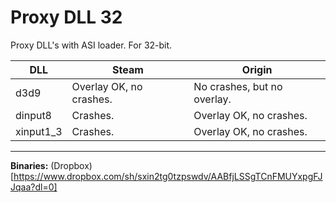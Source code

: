 # Proxy DLL 32

Proxy DLL's with ASI loader. For 32-bit.

DLL | Steam | Origin
------------ | ------------- | -------------
d3d9 | Overlay OK, no crashes. | No crashes, but no overlay.
dinput8 | Crashes. | Overlay OK, no crashes.
xinput1_3 | Crashes. | Overlay OK, no crashes.

---------------------------------------

**Binaries:** (Dropbox)[https://www.dropbox.com/sh/sxin2tg0tzpswdv/AABfjLSSgTCnFMUYxpgFJJqaa?dl=0]